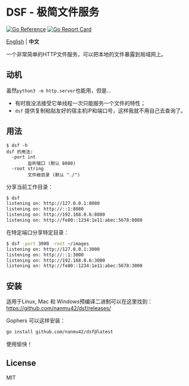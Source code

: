 # DSF - 极简文件服务

[![Go Reference](https://pkg.go.dev/badge/github.com/nanmu42/dsf.svg)](https://pkg.go.dev/github.com/nanmu42/dsf)
[![Go Report Card](https://goreportcard.com/badge/github.com/nanmu42/dsf)](https://goreportcard.com/report/github.com/nanmu42/dsf)

[English](https://github.com/nanmu42/dsf) | **中文**

一个非常简单的HTTP文件服务，可以把本地的文件暴露到局域网上。

## 动机

虽然`python3 -m http.server`也能用，但是...

* 有时我没法接受它单线程一次只能服务一个文件的特性；
* `dsf` 提供复制粘贴友好的宿主机IP和端口号，这样我就不用自己去查询了。

## 用法

```
$ dsf -h
dsf 的用法:
  -port int
    	监听端口 (默认 8080)
  -root string
    	文件根目录 (默认 "./")
```

分享当前工作目录：

```bash
$ dsf
listening on: http://127.0.0.1:8080
listening on: http://::1:8080
listening on: http://192.168.0.6:8080
listening on: http://fe80::1234:1e11:abec:5678:8080
```

在特定端口分享特定目录：

```bash
$ dsf -port 3000 -root ~/images
listening on: http://127.0.0.1:3000
listening on: http://::1:3000
listening on: http://192.168.0.6:3000
listening on: http://fe80::1234:1e11:abec:5678:3000
```

## 安装

适用于Linux, Mac 和 Windows预编译二进制可以在这里找到：https://github.com/nanmu42/dsf/releases/

Gophers 可以这样安装：

```bash
go install github.com/nanmu42/dsf@latest
```

使用愉快！

## License

MIT
